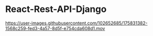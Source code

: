 # React-Rest-API-Django

https://user-images.githubusercontent.com/102652685/175831382-1568c259-fed3-4a57-8d5f-e754cda608d1.mov

